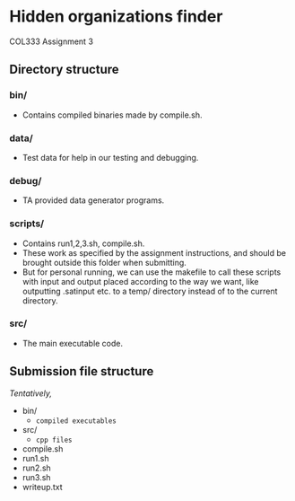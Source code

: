 # Hidden organizations finder

COL333 Assignment 3

## Directory structure

### bin/

- Contains compiled binaries made by compile.sh.

### data/

- Test data for help in our testing and debugging.

### debug/

- TA provided data generator programs.

### scripts/

- Contains run1,2,3.sh, compile.sh.
- These work as specified by the assignment instructions, and should be brought outside this folder when submitting.
- But for personal running, we can use the makefile to call these scripts with input and output placed according to the way we want, like outputting .satinput etc. to a temp/ directory instead of to the current directory.

### src/

- The main executable code.

## Submission file structure

_Tentatively,_

- bin/
  - `compiled executables`
- src/
  - `cpp files`
- compile.sh
- run1.sh
- run2.sh
- run3.sh
- writeup.txt
